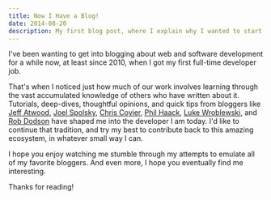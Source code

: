 ```yaml
---
title: Now I Have a Blog!
date: 2014-08-20
description: My first blog post, where I explain why I wanted to start blogging.
---
```


<p class="lead">I've been wanting to get into blogging about web and software development for a while now, at least since 2010, when I got my first full-time developer job.</p>

That's when I noticed just how much of our work involves learning through the vast accumulated knowledge of others who have written about it. Tutorials, deep-dives, thoughtful opinions, and quick tips from bloggers like [Jeff Atwood](http://blog.codinghorror.com/), [Joel Spolsky](http://www.joelonsoftware.com/), [Chris Coyier](http://css-tricks.com/), [Phil Haack](http://haacked.com/), [Luke Wroblewski](http://www.lukew.com/), and [Rob Dodson](http://robdodson.me/) have shaped me into the developer I am today. I'd like to continue that tradition, and try my best to contribute back to this amazing ecosystem, in whatever small way I can.

I hope you enjoy watching me stumble through my attempts to emulate all of my favorite bloggers. And even more, I hope you eventually find me interesting.

Thanks for reading!
